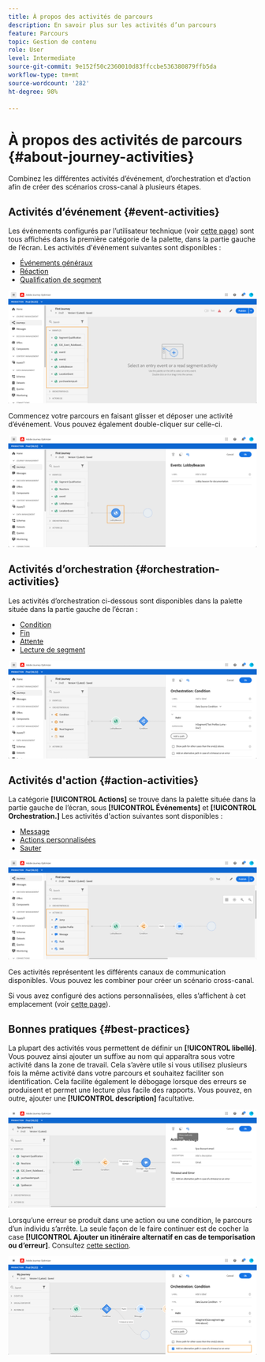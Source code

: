 ```yaml
---
title: À propos des activités de parcours
description: En savoir plus sur les activités d’un parcours
feature: Parcours
topic: Gestion de contenu
role: User
level: Intermediate
source-git-commit: 9e152f50c2360010d83ffccbe536380879ffb5da
workflow-type: tm+mt
source-wordcount: '282'
ht-degree: 98%

---
```


# À propos des activités de parcours {#about-journey-activities}

Combinez les différentes activités d’événement, d’orchestration et d’action afin de créer des scénarios cross-canal à plusieurs étapes.

## Activités d’événement {#event-activities}

Les événements configurés par l’utilisateur technique (voir [cette page](../event/about-events.md)) sont tous affichés dans la première catégorie de la palette, dans la partie gauche de l’écran. Les activités d&#39;événement suivantes sont disponibles :

* [Événements généraux](../building-journeys/general-events.md)
* [Réaction](../building-journeys/reaction-events.md)
* [Qualification de segment](../building-journeys/segment-qualification-events.md)

![](../assets/journey43.png)

Commencez votre parcours en faisant glisser et déposer une activité d’événement. Vous pouvez également double-cliquer sur celle-ci.

![](../assets/journey44.png)

## Activités d’orchestration {#orchestration-activities}

Les activités d’orchestration ci-dessous sont disponibles dans la palette située dans la partie gauche de l’écran :

* [Condition](../building-journeys/condition-activity.md)
* [Fin](../building-journeys/end-activity.md)
* [Attente](../building-journeys/wait-activity.md)
* [Lecture de segment](../building-journeys/read-segment.md)

![](../assets/journey49.png)

## Activités d&#39;action {#action-activities}

La catégorie **[!UICONTROL Actions]** se trouve dans la palette située dans la partie gauche de l’écran, sous **[!UICONTROL Événements]** et **[!UICONTROL Orchestration.]** Les activités d&#39;action suivantes sont disponibles :

* [Message](../building-journeys/journeys-message.md)
* [Actions personnalisées](../building-journeys/using-custom-actions.md)
* [Sauter](../building-journeys/jump.md)

![](../assets/journey58.png)

Ces activités représentent les différents canaux de communication disponibles. Vous pouvez les combiner pour créer un scénario cross-canal.

Si vous avez configuré des actions personnalisées, elles s’affichent à cet emplacement (voir [cette page](../building-journeys/using-custom-actions.md)).

## Bonnes pratiques {#best-practices}

La plupart des activités vous permettent de définir un **[!UICONTROL libellé]**. Vous pouvez ainsi ajouter un suffixe au nom qui apparaîtra sous votre activité dans la zone de travail. Cela s’avère utile si vous utilisez plusieurs fois la même activité dans votre parcours et souhaitez faciliter son identification. Cela facilite également le débogage lorsque des erreurs se produisent et permet une lecture plus facile des rapports. Vous pouvez, en outre, ajouter une **[!UICONTROL description]** facultative.

![](../assets/journey59bis.png)

Lorsqu’une erreur se produit dans une action ou une condition, le parcours d’un individu s’arrête. La seule façon de le faire continuer est de cocher la case **[!UICONTROL Ajouter un itinéraire alternatif en cas de temporisation ou d’erreur]**. Consultez [cette section](../building-journeys/using-the-journey-designer.md#paths).

![](../assets/journey42.png)
